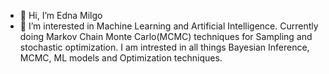 - 👋 Hi, I’m Edna Milgo
- 👀 I’m interested in Machine Learning and Artificial Intelligence. Currently doing Markov Chain Monte Carlo(MCMC)  techniques for Sampling  and 
stochastic optimization. I am intrested in all things Bayesian Inference, MCMC, ML models and Optimization techniques. 



<!---
ednamilgo/ednamilgo is a ✨ special ✨ repository because its `README.md` (this file) appears on your GitHub profile.
You can click the Preview link to take a look at your changes.
--->
